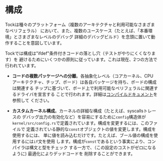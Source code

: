 構成
=============

Tockは種々のプラットフォーム（複数のアーキテクチャと利用可能なさまざまなペリフェラル）
において、また、複数のユースケース（たとえば、「本番環境」とさまざまなレベルのデバッグ
詳細のデバッグビルド）を念頭に置いて動作することを意図しています。

Tockでは構成は"ifdef"条件付きコードの落とし穴（テストがやりにくくなります）を
避けるためにいくつかの原則に従っています。これは現在、2つの方法で行われています。

- **コードの複数パッケージへの分離**。各抽象化レベル（コアカーネル、CPU
  アーキテクチャ、チップ、ボード）は各自パッケージを持ち、ボードの構成は関連する
  チップに基づいて、ボード上で利用可能なペリフェラルに関連するドライバを宣言する
  ことで行われます。詳細は[コンパイルドキュメント](Compilation.md)を参照して
  ください。

- **カスタムカーネル構成**。カーネルの詳細な構成（たとえば、syscallsトレースの
  デバッグ出力の有効化など）を容易にするために`config`構造体が
  `kernel/src/config.rs`で定義されています。構成を変更するには、このファイルで
  定義されている静的な`const`オブジェクトの値を変更します。構成を使用するには、
  単に値を読み込むだけです。たとえば、ブール値の構成を使用するには`if`文を使用
  します。構成が`const`であるという事実により、コンパイラは構文と型をチェック
  する一方で、（この設定のコストがゼロになるように) 最適化によりデッドコードを
  削除することができます。

